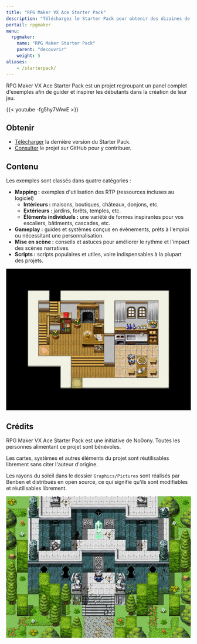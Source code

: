```yaml
---
title: "RPG Maker VX Ace Starter Pack"
description: "Téléchargez le Starter Pack pour obtenir des dizaines de cartes d'exemple, des systèmes en évènement et des scripts. Faites le plein d'inspiration pour créer un jeu toujours plus inventif !"
portail: rpgmaker
menu:
  rpgmaker:
    name: "RPG Maker Starter Pack"
    parent: "decouvrir"
    weight: 5
aliases:
    - /starterpack/
---
```


RPG Maker VX Ace Starter Pack est un projet regroupant un panel complet d'exemples afin de guider et inspirer les débutants dans la création de leur jeu.

{{< youtube -fg5hy7VAwE >}}

## Obtenir

- [Télécharger](https://gamedevalliance.itch.io/starterpack) la dernière version du Starter Pack.
- [Consulter](https://github.com/gamedevalliance/rmvxa-starter-pack) le projet sur GitHub pour y contribuer.

## Contenu

Les exemples sont classés dans quatre catégories :

- **Mapping :** exemples d'utilisation des RTP (ressources incluses au logiciel)
   - **Intérieurs :** maisons, boutiques, châteaux, donjons, etc.
   - **Extérieurs :** jardins, forêts, temples, etc.
   - **Éléments individuels :** une variété de formes inspirantes pour vos escaliers, bâtiments, cascades, etc.
- **Gameplay :** guides et systèmes conçus en évènements, prêts à l'emploi ou nécessitant une personnalisation.
- **Mise en scène :** conseils et astuces pour améliorer le rythme et l'impact des scènes narratives.
- **Scripts :** scripts populaires et utiles, voire indispensables à la plupart des projets.

![Carte d'intérieur moderne](/images/rpgmaker/starterpack/interieur.png)

## Crédits

RPG Maker VX Ace Starter Pack est une initiative de No0ony. Toutes les personnes alimentant ce projet sont bénévoles.

Les cartes, systèmes et autres éléments du projet sont réutilisables librement sans citer l'auteur d'origine.

Les rayons du soleil dans le dossier `Graphics/Pictures` sont réalisés par Benben et distribués en open source, ce qui signifie qu'ils sont modifiables et réutilisables librement.

![Carte d'entrée de temple](/images/rpgmaker/starterpack/temple.png)
